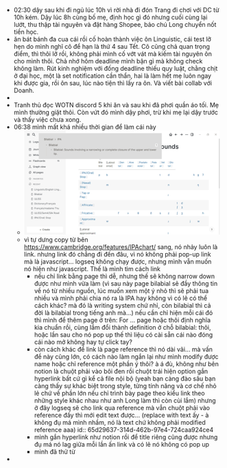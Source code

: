 - 02:30 dậy sau khi đi ngủ lúc 10h vì rời nhà đi đón Trang đi chơi với DC từ 10h kém. Dậy lúc 8h cùng bố mẹ, định học gì đó nhưng cuối cùng lại lướt, thu thập tài nguyên và đặt hàng Shopee, bảo chú Long chuyển nốt tiền học.
- ăn bát bánh đa cua cái rồi cố hoàn thành việc ôn Linguistic, cái test lỡ hẹn do mình nghĩ cô để hạn là thứ 4 sau Tết. Cô cũng chả quan trọng điểm, thì thôi lỡ rồi, không phải mình cố vớt vát mà kiếm tài nguyên ôn cho mình thôi. Chả nhớ hôm deadline mình bận gì mà không check không làm. Rút kinh nghiệm với đống deadline thiếu quy luật, chằng chịt ở đại học, một là set notification cần thẩn, hai là làm hết mẹ luôn ngay khi được gia, rồi ôn sau, lúc nào tiện thì lấy ra ôn. Và viết bài collab với Doanh.
-
- Tranh thủ đọc WOTN discord 5 khi ăn và sau khi đã phơi quần áo tối. Mẹ mình thường giặt thôi. Còn vứt đó mình dậy phơi, trừ khi mẹ lại dậy trước và thấy việc chưa xong.
- 06:38 mình mất khá nhiều thời gian để làm cái này
	- ![image.png](../assets/image_1708299512810_0.png)
	- vì tự dưng copy từ bên https://www.cambridge.org/features/IPAchart/ sang, nó nhảy luôn là link. nhưng link đó chẳng đi đến đâu, vì nó không phải pop-up link mà là javascript... logseq không chạy được, nhưng mình vẫn muốn nó hiện như javascript. Thế là mình tìm cách link
		- nếu chỉ link bằng page thì dễ, nhưng thế sẽ không narrow down được như mình vừa làm (vì sau này page bilabial sẽ đầy thông tin về nó từ nhiều nguồn, lúc muốn xem một ý nhỏ thì sẽ phải tua nhiều và mình phải chia nó ra là IPA hay không vì có lẽ có thể cách khác? mà đó là writing system chứ nhỉ, còn bilabial thì cả đời là bilabial trong tiếng anh mà...) nếu cần chỉ hiện mỗi cái đó thì mình để thêm page ở trên: For ... page hoặc thôi định nghĩa kia chuẩn rồi, cùng lắm đổi thành definition ở chỗ bilabial: thôi, hoặc lần sau cho nó pop up thế thì liệu có cài sẵn cái nào đóng cái nào mở không hay tự click tay?
		- còn cách khác để link là page reference thì nó dài vãi... mà vấn đề này cũng lớn, có cách nào làm ngắn lại như mình modify được name hoặc chỉ reference một phần ý thôi? à á đù, không như bên notion là chuột phải vào bôi đen rồi chuột trái hiện option gắn hyperlink bất cứ gì kể cả file nội bộ (yeah bạn càng đào sâu bạn càng thấy sự khác biệt trong style, từng tính năng và cơ chế nhỏ lẻ chứ về phần lớn nếu chỉ trình bày page theo kiểu link theo những style khác nhau như anh Long làm thì còn cùi lắm) nhưng ở đây logseq sẽ cho link qua reference mà vẫn chuột phải vào reference đấy thì mới edit text được... (replace with text ấy - à không đụ má mình nhầm, nó là text chứ không phải modified reference aaa)
		  id:: 65d29637-314d-462b-97e4-724caa924ce4
		- mình gắn hyperlink như notion rồi để title riêng cũng được nhưng đụ má nó lag giữa mỗi lần ấn link và có lẽ nó không có pop up
		- mình đã thử từ
-